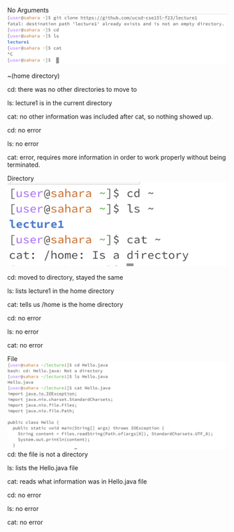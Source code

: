 No Arguments
![image](s1.png)

~(home directory)

cd: there was no other directories to move to

ls: lecture1 is in the current directory

cat: no other information was included after cat, so nothing showed up.

cd: no error

ls: no error

cat: error, requires more information in order to work properly without being terminated.

Directory
![image](s2.png)

cd: moved to directory, stayed the same

ls: lists lecture1 in the home directory

cat: tells us /home is the home directory

cd: no error

ls: no error

cat: no error

File
![image](s3.png)
cd: the file is not a directory

ls: lists the Hello.java file

cat: reads what information was in Hello.java file

cd: no error

ls: no error

cat: no error



